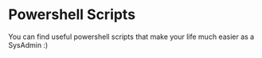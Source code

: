 # Powershell Scripts

You can find useful powershell scripts that make your life much easier as a SysAdmin :)
